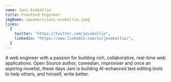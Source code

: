 ```yaml
---
name: Jani Eväkallio
title: Frontend Engineer
imgName: speakers/jani-evakallio.jpeg
links:
  {
    twitter: "https://twitter.com/jevakallio",
    linkedin: "https://www.linkedin.com/in/jevakallio/",
  }
---
```


A web engineer with a passion for building rich, collaborative, real-time web applications. Open Source author, comedian, improviser and once an aspiring novelist, these days Jani is building AI-enhanced text editing tools to help others, and himself, write better.
